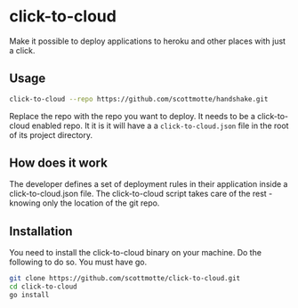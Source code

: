 # click-to-cloud

Make it possible to deploy applications to heroku and other places with just a click. 

## Usage

```bash
click-to-cloud --repo https://github.com/scottmotte/handshake.git
```

Replace the repo with the repo you want to deploy. It needs to be a click-to-cloud enabled repo. It it is
it will have a a `click-to-cloud.json` file in the root of its project directory.

## How does it work

The developer defines a set of deployment rules in their application inside a click-to-cloud.json file. 
The click-to-cloud script takes care of the rest - knowing only the location of the git repo.

## Installation

You need to install the click-to-cloud binary on your machine. Do the following to do so. You must have go.

```bash
git clone https://github.com/scottmotte/click-to-cloud.git
cd click-to-cloud
go install
```

